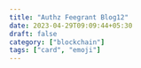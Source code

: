 ```yaml
---
title: "Authz Feegrant Blog12"
date: 2023-04-29T09:09:44+05:30
draft: false
category: ["blockchain"]
tags: ["card", "emoji"]
---
```



